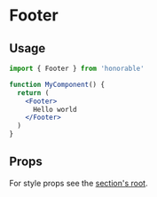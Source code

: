 # Footer

## Usage

```jsx
import { Footer } from 'honorable'

function MyComponent() {
  return (
    <Footer>
      Hello world
    </Footer>
  )
}
```

## Props

For style props see the [section's root](/components/html-tags).
